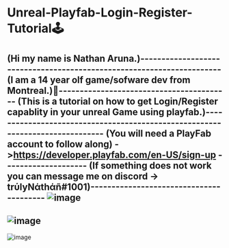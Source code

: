 # Unreal-Playfab-Login-Register-Tutorial🕹️
(Hi my name is Nathan Aruna.)----------------------------------------------------------------------
(I am a 14 year olf game/sofware dev from Montreal.)🍁-----------------------------------------
(This is a tutorial on how to get Login/Register capablity in your unreal Game using playfab.)------------------------------------------------------------------------------
(You will need a PlayFab account to follow along)  ->https://developer.playfab.com/en-US/sign-up --------------------
(If something does not work you can message me on discord -> trύlyNάthάñ#1001)----------------------------------------
![image](https://user-images.githubusercontent.com/88948653/131042150-0c830f7a-dc78-4ee8-a321-2d7cc09a74db.png)
-----------------------------------------------------------------------------------------------
![image](https://user-images.githubusercontent.com/88948653/131042480-d3952910-f107-425f-b6db-17d44f9f2c9b.png)
-----------------------------------------------------------------------------------------------
![image](https://user-images.githubusercontent.com/88948653/131042575-d57dcf42-72ca-434f-b8e1-eaf363415e42.png)



